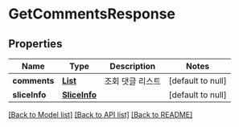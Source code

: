 # GetCommentsResponse

## Properties

| Name          | Type                          | Description | Notes             |
|---------------|-------------------------------|-------------|-------------------|
| **comments**  | [**List**](CommentDTO.md)     | 조회 댓글 리스트   | [default to null] |
| **sliceInfo** | [**SliceInfo**](SliceInfo.md) |             | [default to null] |

[[Back to Model list]](../API#documentation-for-models) [[Back to API list]](../API#documentation-for-api-endpoints) [[Back to README]](../API)

